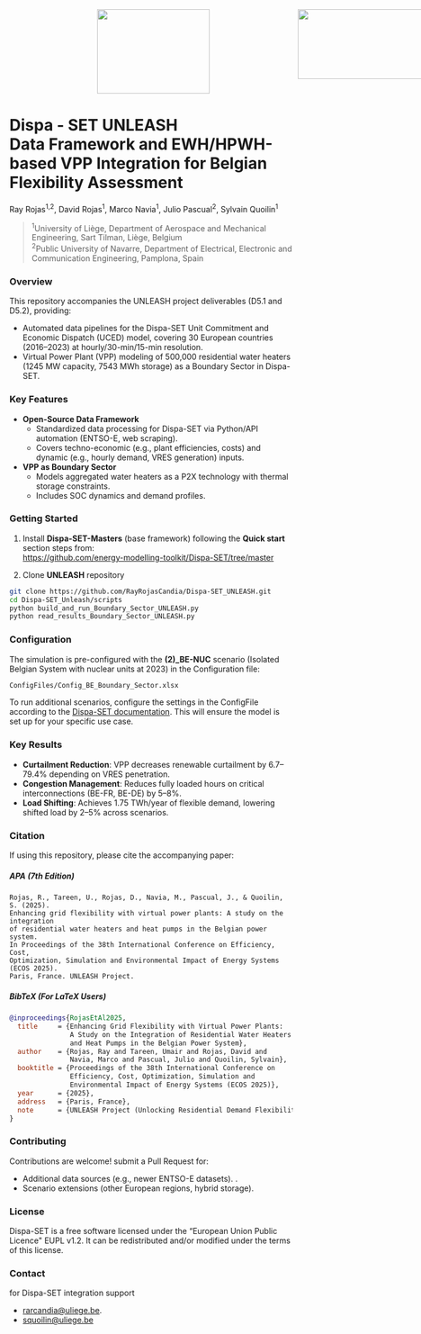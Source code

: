<div style="display: flex; justify-content: flex-start; padding-left: 50px;">
  &nbsp;&nbsp;&nbsp;&nbsp;&nbsp;&nbsp;&nbsp;&nbsp;&nbsp;&nbsp;&nbsp;&nbsp;&nbsp;&nbsp;&nbsp;&nbsp;&nbsp;&nbsp;&nbsp;&nbsp;&nbsp;&nbsp;&nbsp;&nbsp;&nbsp;&nbsp;&nbsp;
  <img src="https://github.com/user-attachments/assets/7e6106c2-eeef-4ce7-a9ff-707f6499c704" width="200" height="150" style="margin-right: 50px;">
  &nbsp;&nbsp;&nbsp;&nbsp;&nbsp;&nbsp;&nbsp;&nbsp;&nbsp;&nbsp;&nbsp;&nbsp;&nbsp;&nbsp;&nbsp;&nbsp;&nbsp;&nbsp;&nbsp;&nbsp;&nbsp;&nbsp;&nbsp;&nbsp;&nbsp;&nbsp;&nbsp;
  <img src="https://github.com/user-attachments/assets/a8d1c34a-f5c1-4ab9-99c3-0d965ab5a676" width="310" height="124">
</div>

<h1>
  Dispa - SET UNLEASH
  <br>
  Data Framework and EWH/HPWH-based VPP Integration for Belgian Flexibility Assessment
</h1>

Ray Rojas<sup>1,2</sup>, David Rojas<sup>1</sup>, Marco Navia<sup>1</sup>, Julio Pascual<sup>2</sup>, Sylvain Quoilin<sup>1</sup>
<br>
> <sup>1</sup>University of Liège, Department of Aerospace and Mechanical Engineering, Sart Tilman, Liège, Belgium
> <br>
> <sup>2</sup>Public University of Navarre, Department of Electrical, Electronic and Communication Engineering, Pamplona, Spain

### Overview 

This repository accompanies the UNLEASH project deliverables (D5.1 and D5.2), providing:
- Automated data pipelines for the Dispa-SET Unit Commitment and Economic Dispatch (UCED) model, covering 30 European countries (2016–2023) at hourly/30-min/15-min resolution.
- Virtual Power Plant (VPP) modeling of 500,000 residential water heaters (1245 MW capacity, 7543 MWh storage) as a Boundary Sector in Dispa-SET.

### Key Features  
- **Open-Source Data Framework**  
  - Standardized data processing for Dispa-SET via Python/API automation (ENTSO-E, web scraping).  
  - Covers techno-economic (e.g., plant efficiencies, costs) and dynamic (e.g., hourly demand, VRES generation) inputs.  
- **VPP as Boundary Sector**  
  - Models aggregated water heaters as a P2X technology with thermal storage constraints.  
  - Includes SOC dynamics and demand profiles.
 
### Getting Started
1. Install **Dispa-SET-Masters** (base framework) following the **Quick start** section steps from:<br>
https://github.com/energy-modelling-toolkit/Dispa-SET/tree/master

2. Clone **UNLEASH** repository
```bash
git clone https://github.com/RayRojasCandia/Dispa-SET_UNLEASH.git
cd Dispa-SET_Unleash/scripts
python build_and_run_Boundary_Sector_UNLEASH.py
python read_results_Boundary_Sector_UNLEASH.py
```

### Configuration  
The simulation is pre-configured with the **(2)_BE-NUC** scenario (Isolated Belgian System with nuclear units at 2023) in the Configuration file:  
```bash
ConfigFiles/Config_BE_Boundary_Sector.xlsx
```
To run additional scenarios, configure the settings in the ConfigFile according to the [Dispa-SET documentation](https://www.dispaset.eu/en/latest/implementation.html). This will ensure the model is set up for your specific use case.

### Key Results  
- **Curtailment Reduction**: VPP decreases renewable curtailment by 6.7–79.4% depending on VRES penetration.  
- **Congestion Management**: Reduces fully loaded hours on critical interconnections (BE-FR, BE-DE) by 5–8%.  
- **Load Shifting**: Achieves 1.75 TWh/year of flexible demand, lowering shifted load by 2–5% across scenarios.  

### Citation  
If using this repository, please cite the accompanying paper:

##### APA (7th Edition)  
```plaintext
Rojas, R., Tareen, U., Rojas, D., Navia, M., Pascual, J., & Quoilin, S. (2025). 
Enhancing grid flexibility with virtual power plants: A study on the integration 
of residential water heaters and heat pumps in the Belgian power system. 
In Proceedings of the 38th International Conference on Efficiency, Cost, 
Optimization, Simulation and Environmental Impact of Energy Systems (ECOS 2025). 
Paris, France. UNLEASH Project.
```

##### BibTeX (For LaTeX Users)  
```bibtex
@inproceedings{RojasEtAl2025,
  title     = {Enhancing Grid Flexibility with Virtual Power Plants: 
               A Study on the Integration of Residential Water Heaters 
               and Heat Pumps in the Belgian Power System},
  author    = {Rojas, Ray and Tareen, Umair and Rojas, David and 
               Navia, Marco and Pascual, Julio and Quoilin, Sylvain},
  booktitle = {Proceedings of the 38th International Conference on 
               Efficiency, Cost, Optimization, Simulation and 
               Environmental Impact of Energy Systems (ECOS 2025)},
  year      = {2025},
  address   = {Paris, France},
  note      = {UNLEASH Project (Unlocking Residential Demand Flexibility)}
}
```  

### Contributing  
Contributions are welcome! submit a Pull Request for:  
- Additional data sources (e.g., newer ENTSO-E datasets).  .  
- Scenario extensions (other European regions, hybrid storage).  

### License  
Dispa-SET is a free software licensed under the “European Union Public Licence" EUPL v1.2. It can be redistributed and/or modified under the terms of this license.  

### Contact
for Dispa-SET integration support
- [rarcandia@uliege.be](mailto:rarcandia@uliege.be).
- [squoilin@uliege.be](mailto:squoilin@uliege.be) 
